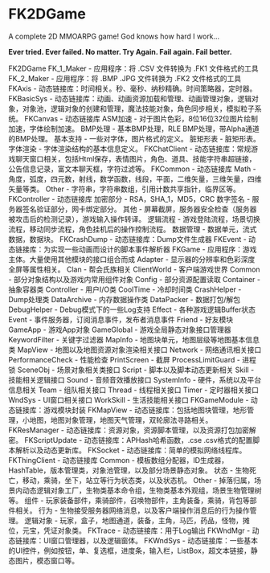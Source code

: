 # FK2DGame
A complete 2D MMOARPG game! God knows how hard I work... 

**Ever tried. Ever failed. No matter. Try Again. Fail again. Fail better.**

FK2DGame
		FK_1_Maker				- 应用程序：将 .CSV 文件转换为 .FK1 文件格式的工具
		FK_2_Maker				- 应用程序：将 .BMP .JPG 文件转换为 .FK2 文件格式的工具
		FKAxis					- 动态链接库：时间相关。秒、毫秒、纳秒精确。时间策略器，定时器。
		FKBasicSys				- 动态链接库：动画、动画资源加载和管理、动画管理对象，逻辑对象，对象池，逻辑对象的创建和管理，魔法技能对象，角色同步相关，模拟粒子系统。
		FKCanvas				- 动态链接库
			ASM加速				- 对于图片色彩，8位16位32位图片绘制加速，字体绘制加速。
			BMP处理				- 基本BMP处理，RLE BMP处理，带Alpha通道的BMP处理。
			基本支持			- 一些对字体，图片格式的定义。
			脏矩形表			- 脏矩形表。
			字体渲染			- 字体渲染结构的基本信息定义。
		FKChatClient			- 动态链接库：常规游戏聊天窗口相关，包括Html保存，表情图片，角色、道具、技能字符串超链接，公告信息记录，富文本聊天框，字符过滤等。
		FKCommon				- 动态链接库
			Math				- 角度，弧度，四元数，射线，数学函数，线段，平面，二维矢量，三维矢量，四维矢量等类。
			Other				- 字符串，字符串数组，引用计数共享指针，临界区等。
		FKController			- 动态链接库
			加密部分			- RSA，SHA_1，MD5，CRC
			数字签名			- 服务器签名验证部分，网卡绑定部分。
			其他				- 屏幕截屏，服务器安全检查（服务器被攻击后的检测记录），游戏输入操作转译。
			逻辑流程			- 游戏登陆流程，场景切换流程，移动同步流程，角色挂机后的操作控制流程。
			数据管理			- 数据单元，流式数据，数据块。
		FKCrashDump				- 动态链接库：Dump文件生成器
		FKEvent					- 动态链接库：为实现一些动画而设计的脚本事件解析器
		FKGame					- 应用程序：游戏主体。大量使用其他模块的接口组合而成
			Adapter				- 显示器的分辨率和色彩深度全屏等属性相关。
			Clan				- 帮会氏族相关
			ClientWorld			- 客户端游戏世界
			Common				- 部分对象结构以及游戏内常用组件对象
			Config				- 部分资源配置读取
			Container			- 抽象容器类
			Controller			- 用户I/O类
			CoolTime			- 冷却时间类
			CrashHelper			- Dump处理类
			DataArchive 		- 内存数据操作类
			DataPacker			- 数据打包/解包
			DebugHelper			- Debug模式下的一些Log支持
			Effect				- 各种游戏逻辑Buffer状态
			Event				- 事件服务器，订阅消息事件，发布者消息事件
			Friend				- 好友模块
			GameApp				- 游戏App对象
			GameGlobal			- 游戏全局静态对象接口管理器
			KeywordFilter		- 关键字过滤器
			MapInfo				- 地图块单元，地图层级等地图基本信息类
			MapView				- 地图以及地图资源对象渲染相关接口
			Network				- 网络通讯相关接口
			PerformanceCheck	- 性能检查
			PrintScreen			- 截屏
			ProcessLimitGuard	- 进程锁
			SceneObj			- 场景对象相关类接口
			Script				- 脚本以及脚本动态更新相关
			Skill				- 技能相关逻辑接口
			Sound				- 音频音效播放接口
			SystemInfo			- 硬件，系统以及平台信息相关
			Team				- 组队相关接口
			Thread				- 线程相关接口
			Timer				- 定时器相关接口
			WndSys				- UI窗口相关接口
			WorkSkill			- 生活技能相关接口
		FKGameModule			- 动态链接库：游戏模块封装
		FKMapView				- 动态链接库：包括地图块管理，地形管理，小地图，地图对象管理，地图天气管理，双轮廓法寻路相关。
		FKResManager			- 动态链接库：资源对象，资源脚本管理，以及资源打包加密解密。
		FKScriptUpdate			- 动态链接库：APHash哈希函数，.cse .csv格式的配置脚本解析以及动态更新库。
		FKSocket				- 动态链接库：简单的模拟网络线程库。
		FKThingClient			- 动态链接库
			Common				- 模板数组分配器，ID生成器，HashTable，版本管理类，对象池管理，以及部分场景静态对象。
			状态				- 生物死亡，移动，乘骑，坐下，站立等行为状态类，以及状态机。
			Other				- 掉落归属，场景内动态逻辑对象工厂，生物类基本命令组，生物类基本外观组，场景生物管理树等。
			组件				- 玩家装备部件，乘骑部件，召唤物部件，主角装备，乘骑，背包等部件相关。
			行为				- 生物接受服务器网络消息，以及客户端操作消息后的行为操作管理。
			逻辑对象			- 玩家，盒子，地图通道，装备，主角，马匹，药品，怪物，摊位，元宝，凭证对象类。
		FKTrace					- 动态链接库：用于Log输出
		FKWndMgr				- 动态链接库：UI窗口管理器，以及逻辑窗体。
		FKWndSys				- 动态链接库：一些基本的UI控件，例如按钮，单、复选框，进度条，输入栏，ListBox，超文本链接，静态图片，模态窗口等。
